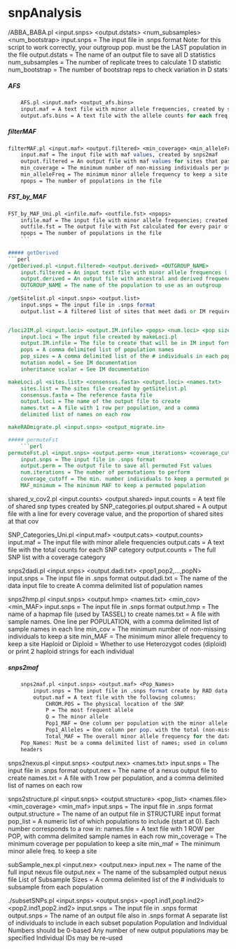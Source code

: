 # snpAnalysis

/ABBA_BABA.pl <input.snps> <output.dstats> <num_subsamples> <num_bootstrap>
	input.snps = The input file in .snps format
		Note: for this script to work correctly, your outgroup pop. must be the LAST population in the file
	output.dstats = The name of an output file to save all D statistics
	num_subsamples = The number of replicate trees to calculate 1 D statistic
	num_bootstrap = The number of bootstrap reps to check variation in
	D stats


##### AFS
```perl
	AFS.pl <input.maf> <output_afs.bins>
	input.maf = A text file with minor allele frequencies, created by snps2maf or getDerived
	output.afs.bins = A text file with the allele counts for each freq. bin in each pop.
```
##### filterMAF
```perl
filterMAF.pl <input.maf> <output.filtered> <min_coverage> <min_alleleFreq> <npops>
	input.maf = The input file with maf values, created by snps2maf
	output.filtered = An output file with maf values for sites that pass filter threshold
	min_coverage = The minimum number of non-missing individuals per pop to keep a site
	min_alleleFreq = The minimum minor allele frequency to keep a site
	npops = The number of populations in the file
```

##### FST_by_MAF
```perl
FST_by_MAF_Uni.pl <infile.maf> <outfile.fst> <npops>
	infile.maf = The input file with minor allele frequencies; created by snps2maf
	outfile.fst = The output file with Fst calculated for every pair of populations
	npops = The number of populations in the file
	```
	
##### getDerived
```perl
/getDerived.pl <input.filtered> <output.derived> <OUTGROUP_NAME>
	input.filtered = An input text file with minor allele frequences (.maf)
	output.derived = An output file with ancestral and derived frequencies
	OUTGROUP_NAME = The name of the population to use as an outgroup
	```
/getSitelist.pl <input.snps> <output.list>
	input.snps = The input file in .snps format
	output.list = A filtered list of sites that meet dadi or IM requirements


/loci2IM.pl <input.loci> <output.IM.infile> <pops> <num.loci> <pop sizes> <mutation model> <inheritance scalar>
	input.loci = The input file created by makeLoci.pl
	output.IM.infile = The file to create that will be in IM input format
	pops = A comma delimited list of population names
	pop_sizes = A comma delimited list of the # individuals in each pop
	mutation model = See IM documentation
	inheritance scalar = See IM documentation

makeLoci.pl <sites.list> <consensus.fasta> <output.loci> <names.txt>
	sites.list = The sites file created by getSitelist.pl
	consensus.fasta = The reference fasta file
	output.loci = The name of the output file to create
	names.txt = A file with 1 row per population, and a comma
	delimited list of names on each row

makeRADmigrate.pl <input.snps> <output_migrate.in>

##### permuteFst
	```perl
permuteFst.pl <input.snps> <output.perm> <num_iterations> <coverage_cutoff> <MAF_minimum>
	input.snps = The input file in .snps format
	output.perm = The output file to save all permuted Fst values
	num.iterations = The number of permutations to perform
	coverage_cutoff = The min. number individuals to keep a permuted population
	MAF_minimum = The minimum MAF to keep a permuted population
```

shared_v_cov2.pl <input.counts> <output.shared>
	input.counts = A text file of shared snp types created by SNP_categories.pl
	output.shared = A output file with a line for every coverage value, and the proportion of shared sites at that cov

SNP_Categories_Uni.pl <input.maf> <output.cats> <output.counts>
	input.maf = The input file with minor allele frequencies
	output.cats = A text file with the total counts for each SNP category
	output.counts = The full SNP list with a coverage category

snps2dadi.pl <input.snps> <output.dadi.txt> <pop1,pop2,...,popN>
	input.snps = The input file in .snps format
	output.dadi.txt = The name of the data input file to create
	A comma delimited list of population names


snps2hmp.pl <input.snps> <output.hmp> <names.txt> <min_cov> <min_MAF> <Haploid or Diploid>
	input.snps = The input file in .snps format
	output.hmp = The name of a hapmap file (used by TASSEL) to create
	names.txt = A file with sample names.
		One line per POPULATION, with a comma delimited list of sample names in each line
	min_cov = The minimum number of non-missing individuals to keep a site
	min_MAF = The minimum minor allele frequency to keep a site
	Haploid or Diploid = Whether to use Heterozygot codes (diploid) or print 2 haploid strings for each individual


##### snps2maf
```perl
	snps2maf.pl <input.snps> <output.maf> <Pop_Names>
		input.snps = The input file in .snps format create by RAD data pipeline
		output.maf = A text file with the following columns:
			CHROM.POS = The physical location of the SNP
			P = The most frequent allele
			Q = The minor allele
			Pop1_MAF = One column per population with the minor allele frequency in that pop
			Pop1_Alleles = One column per pop. with the total (non-missing) allele count 
			Total_MAF = The overall minor allele frequency for the data set
	Pop_Names: Must be a comma delimited list of names; used in column
	headers
```

snps2nexus.pl <input.snps> <output.nex> <names.txt>
	input.snps = The input file in .snps format
	output.nex = The name of a nexus output file to create
	names.txt = A file with 1 row per population, and a comma delimited list of names on each row

snps2structure.pl <input.snps> <output.structure> <pop_list> <names.file> <min_coverage> <min_maf>
	input.snps = The input file in .snps format
	output.structure = The name of an output file in STRUCTURE input format
	pop_list = A numeric list of which populations to include (start at 0).  Each number corresponds to a row in:
	names.file = A text file with 1 ROW per POP, with comma delimited sample names in each row
	min_coverage = The minimum coverage per population to keep a site
	min_maf = The minimum minor allele freq. to keep a site

subSample_nex.pl <input.nex> <output.nex> <List of Subsample sizes>
	input.nex = The name of the full input nexus file
	output.nex = The name of the subsampled output nexus file
	List of Subsample Sizes = A comma delimited list of the # individuals to subsample from each population


./subsetSNPs.pl <input.snps> <output.snps> <pop1.ind1,pop1.ind2> <pop2.ind1,pop2.ind2>
	input.snps = The input file in .snps format
	output.snps = The name of an output file also in .snps format
	 A separate list of individuals to include in each subset population
		Population and Individual Numbers should be 0-based
		Any number of new output populations may be specified
		Individual IDs may be re-used
